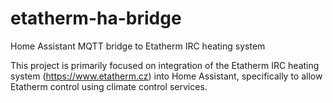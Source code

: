 # etatherm-ha-bridge
Home Assistant MQTT bridge to Etatherm IRC heating system

This project is primarily focused on integration of the Etatherm IRC heating system (https://www.etatherm.cz) into Home Assistant, specifically to allow Etatherm control using climate control services.
